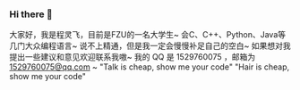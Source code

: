 ### Hi there 👋
大家好，我是程灵飞，目前是FZU的一名大学生~
会C、C++、Python、Java等几门大众编程语言~
说不上精通，但是我一定会慢慢补足自己的空白~
如果想对我提出一些建议和意见欢迎联系我嗷~
我的 QQ 是 1529760075 ，邮箱为 1529760075@qq.com ~
"Talk is cheap, show me your code"
"Hair is cheap, show me your code"

<!--
**Do-U-Believe-In-Fate/Do-U-Believe-In-Fate** is a ✨ _special_ ✨ repository because its `README.md` (this file) appears on your GitHub profile.


- 🔭 I’m currently working on ...
- 🌱 I’m currently learning ...
- 👯 I’m looking to collaborate on ...
- 🤔 I’m looking for help with ...
- 💬 Ask me about ...
- 📫 How to reach me: ...
- 😄 Pronouns: ...
- ⚡ Fun fact: ...
-->
